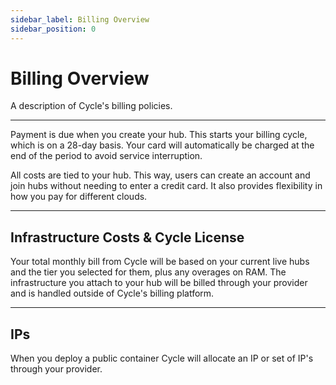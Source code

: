 ```yaml
---
sidebar_label: Billing Overview
sidebar_position: 0
---
```


# Billing Overview

A description of Cycle's billing policies.

---

Payment is due when you create your hub. This starts your billing cycle, which is on a 28-day basis. Your card will automatically be charged at the end of the period to avoid service interruption.

All costs are tied to your hub. This way, users can create an account and join hubs without needing to enter a credit card. It also provides flexibility in how you pay for different clouds.

---

## Infrastructure Costs & Cycle License

Your total monthly bill from Cycle will be based on your current live hubs and the tier you selected for them, plus any overages on RAM. The infrastructure you attach to your hub will be billed through your provider and is handled outside of Cycle's billing platform.

---

## IPs

When you deploy a public container Cycle will allocate an IP or set of IP's through your provider.
